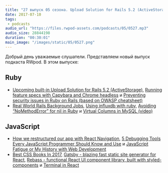 ```yaml
---
title: "27 выпуск 05 сезона. Upload Solution for Rails 5.2 (ActiveStorage), Real World Rails Background Jobs, Gatsby, Rebass и прочее"
date: 2017-07-10
tags:
 - podcasts
audio_url: "https://files.rwpod-assets.com/podcasts/05/0527.mp3"
audio_size: 28844198
duration: "00:30:01"
main_image: "/images/static/05/0527.png"
---
```


Добрый день уважаемые слушатели. Представляем новый выпуск подкаста RWpod. В этом выпуске:

## Ruby

 - [Upcoming built-in Upload Solution for Rails 5.2 (ActiveStorage)](http://www.akitaonrails.com/2017/07/07/upcoming-built-in-upload-solution-for-rails-5-2-activestorage), [Running feature specs with Capybara and Chrome headless](https://drivy.engineering/running-capybara-headless-chrome/) и [Preventing security issues in Ruby on Rails (based on OWASP cheatsheet)](https://medium.com/kkempin/preventing-security-issues-in-ruby-on-rails-based-on-owasp-cheatsheet-2fbca18b6a85)
 - [Real World Rails Background Jobs](https://www.eliotsykes.com/real-world-rails-background-jobs), [Using influxdb with ruby](http://blog.arkency.com/2017/07/using-influxdb-with-ruby/), [Avoiding “NoMethodError” for nil in Ruby](https://dlet.me/avoiding-nomethoderror-for-nil-in-ruby-9ce0f3fd0e30) и [Virtual Columns in MySQL (video)](https://www.driftingruby.com/episodes/virtual-columns-in-mysql)

## JavaScript

 - [How we restructured our app with React Navigation](https://m.oursky.com/how-we-restructured-our-app-with-react-navigation-98a89e219c26), [5 Debugging Tools Every JavaScript Programmer Should Know and Use](https://medium.com/@interdigitize/5-debugging-tools-every-javascript-programmer-should-know-and-use-38575141689c) и [JavaScript Fatigue or My History with Web Development](https://www.alexkras.com/my-history-with-web-development-or-javascript-fatigue/)
 - [Best CSS Books In 2017](https://medium.com/level-up-web/best-css-books-in-2017-3cec8466cc3f), [Gatsby - blazing fast static site generator for React](https://www.gatsbyjs.org/), [Rebass - functional React UI component library, built with styled-components](http://jxnblk.com/rebass/) и [Terminal in React](https://github.com/nitin42/terminal-in-react)

